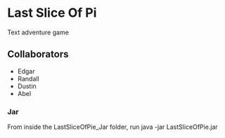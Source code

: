 # Last Slice Of Pi
Text adventure game

## Collaborators
* Edgar
* Randall
* Dustin
* Abel

### Jar
From inside the LastSliceOfPie_Jar folder, run java -jar LastSliceOfPie.jar
